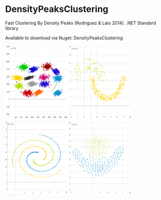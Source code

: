 # DensityPeaksClustering
Fast Clustering By Density Peaks (Rodriguez &amp; Laio 2014). .NET Standard library


Available to download via Nuget: DensityPeaksClustering 
<div>
<p>
    <img src="screenshots/clusteringResults1.png" width="200" height="240" />
    <img src="screenshots/clusteringResults2.png" width="200" height="240" />
    <img src="screenshots/clusteringResults3.png" width="200" height="240" />
    <img src="screenshots/clusteringResults4.png" width="200" height="240" />
</p>
</div>
